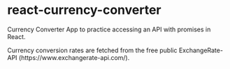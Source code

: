 # react-currency-converter

Currency Converter App to practice accessing an API with promises in React.

<p>
Currency conversion rates are fetched from the free public ExchangeRate-API (https://www.exchangerate-api.com/).
